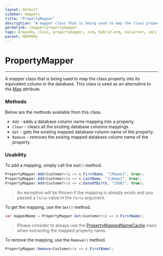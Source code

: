 ```yaml
---
layout: default
sidebar: mappers
title: "PropertyMapper"
description: "A mapper class that is being used to map the class property into its equivalent column in the database. This class is used as an alternative to Map attribute."
permalink: /mapper/propertymapper
tags: [repodb, class, propertymapper, orm, hybrid-orm, sqlserver, sqlite, mysql, postgresql]
parent: MAPPERS
---
```


# PropertyMapper

---

A mapper class that is being used to map the class property into its equivalent column in the database. This class is used as an alternative to the [Map](/attribute/map) attribute.

### Methods

Below are the methods available from this class.

- `Add` - adds a database column name mapping into a property.
- `Clear` - clears all the existing database columns mappings.
- `Get` - gets the existing mapped database column name of the property.
- `Remove` - removes the exising mapped database column name of the property.

### Usability

To add a mapping, simply call the `Add()` method.

```csharp
PropertyMapper.Add<Customer>(c => c.FirstName, "[FName]", true);
PropertyMapper.Add<Customer>(c => c.LastName, "[LName]", true);
PropertyMapper.Add<Customer>(c => c.DateOfBirth, "[DOB]", true);
```

> An exception will be thrown if the mapping is already exists and you passed a `false` value in the `force` argument.

To get the mapping, use the `Get()` method.

```csharp
var mappedName = PropertyMapper.Get<Customer>(c => c.FirstName);
```

> Please consider to always use the [PropertyMappedNameCache](/cacher/classmappednamecache) class when extracting the mapped property name.

To remove the mapping, use the `Remove()` method.

```csharp
PropertyMapper.Remove<Customer>(c => c.FirstName);
```